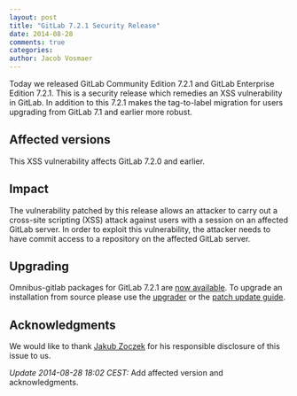 ```yaml
---
layout: post
title: "GitLab 7.2.1 Security Release"
date: 2014-08-28
comments: true
categories:
author: Jacob Vosmaer
---
```


Today we released GitLab Community Edition 7.2.1 and GitLab Enterprise Edition
7.2.1. This is a security release which remedies an XSS vulnerability in
GitLab. In addition to this 7.2.1 makes the tag-to-label migration for users
upgrading from GitLab 7.1 and earlier more robust.

## Affected versions

This XSS vulnerability affects GitLab 7.2.0 and earlier.

## Impact

The vulnerability patched by this release allows an attacker to carry out a
cross-site scripting (XSS) attack against users with a session on an affected
GitLab server. In order to exploit this vulnerability, the attacker needs to
have commit access to a repository on the affected GitLab server.

## Upgrading

Omnibus-gitlab packages for GitLab 7.2.1 are [now
available](https://about.gitlab.com/downloads/). To upgrade an installation
from source please use the
[upgrader](http://doc.gitlab.com/ce/update/upgrader.html) or the [patch update
guide](http://doc.gitlab.com/ce/update/patch_versions.html).

## Acknowledgments

We would like to thank [Jakub Zoczek](http://zoczus.blogspot.com/) for his
responsible disclosure of this issue to us.

_Update 2014-08-28 18:02 CEST:_ Add affected version and acknowledgments.
